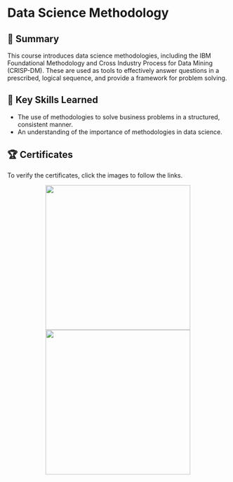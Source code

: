 # Data Science Methodology

## 📄 Summary 
This course introduces data science methodologies, including the IBM Foundational Methodology and Cross Industry Process for Data Mining (CRISP-DM). These are used as tools to effectively answer questions in a prescribed, logical sequence, and provide a framework for problem solving.



## 🔑 Key Skills Learned 
- The use of methodologies to solve business problems in a structured, consistent manner.
- An understanding of the importance of methodologies in data science.

## 🏆 Certificates 
To verify the certificates, click the images to follow the links.

<p align="middle">
  <a href="https://www.coursera.org/account/accomplishments/verify/B2HD53AHW6W2"><img src="https://s3.amazonaws.com/coursera_assets/meta_images/generated/CERTIFICATE_LANDING_PAGE/CERTIFICATE_LANDING_PAGE~B2HD53AHW6W2/CERTIFICATE_LANDING_PAGE~B2HD53AHW6W2.jpeg" height="330"></a>
  <a href="https://www.credly.com/org/ibm/badge/data-science-methodology"><img src="https://images.credly.com/size/680x680/images/46defa53-a922-47bd-94ea-b43488f5cd8a/Data_Science_Methodology_Foundational.png" height="330"></a>
</p>

